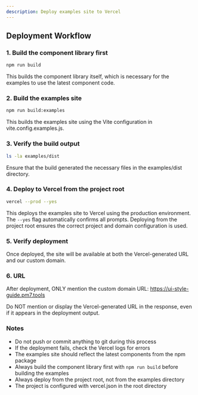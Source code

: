 ```yaml
---
description: Deploy examples site to Vercel
---
```

## Deployment Workflow

### 1. Build the component library first
```bash
npm run build
```
This builds the component library itself, which is necessary for the examples to use the latest component code.

### 2. Build the examples site
```bash
npm run build:examples
```
This builds the examples site using the Vite configuration in vite.config.examples.js.

### 3. Verify the build output
```bash
ls -la examples/dist
```
Ensure that the build generated the necessary files in the examples/dist directory.

### 4. Deploy to Vercel from the project root
```bash
vercel --prod --yes
```
This deploys the examples site to Vercel using the production environment. The `--yes` flag automatically confirms all prompts. Deploying from the project root ensures the correct project and domain configuration is used.

### 5. Verify deployment
Once deployed, the site will be available at both the Vercel-generated URL and our custom domain.

### 6. URL
After deployment, ONLY mention the custom domain URL: https://ui-style-guide.pm7.tools

Do NOT mention or display the Vercel-generated URL in the response, even if it appears in the deployment output.

### Notes
- Do not push or commit anything to git during this process
- If the deployment fails, check the Vercel logs for errors
- The examples site should reflect the latest components from the npm package
- Always build the component library first with `npm run build` before building the examples
- Always deploy from the project root, not from the examples directory
- The project is configured with vercel.json in the root directory
